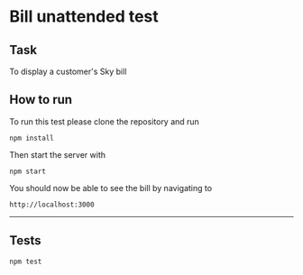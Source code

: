 # Bill unattended test

## Task

To display a customer's Sky bill

## How to run

To run this test please clone the repository and run
```
npm install
```
Then start the server with

```
npm start
```

You should now be able to see the bill by navigating to
```
http://localhost:3000
```
---

## Tests


```
npm test
```
